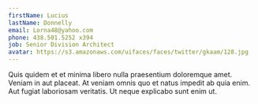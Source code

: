 ```yaml
---
firstName: Lucius
lastName: Donnelly
email: Lorna48@yahoo.com
phone: 438.501.5252 x394
job: Senior Division Architect
avatar: https://s3.amazonaws.com/uifaces/faces/twitter/gkaam/128.jpg
---
```

Quis quidem et et minima libero nulla praesentium doloremque amet. Veniam in aut placeat. At veniam omnis quo et natus impedit ab quia enim. Aut fugiat laboriosam veritatis. Ut neque explicabo sunt enim ut.
